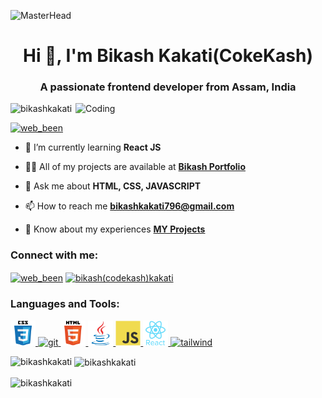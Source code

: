 ![MasterHead](https://cyfuture.com/blog/ojycekam/2019/12/custom-software-development.png)
<h1 align="center">Hi 👋, I'm Bikash Kakati(CokeKash)</h1>
<h3 align="center">A passionate frontend developer from Assam, India</h3>
<img align="right" alt="Coding" width="400" src="https://camo.githubusercontent.com/5ddf73ad3a205111cf8c686f687fc216c2946a75005718c8da5b837ad9de78c9/68747470733a2f2f7468756d62732e6766796361742e636f6d2f4576696c4e657874446576696c666973682d736d616c6c2e676966">

<p align="left"> <img src="https://komarev.com/ghpvc/?username=bikashkakati&label=Profile%20views&color=0e75b6&style=flat" alt="bikashkakati" /> </p>

<p align="left"> <a href="https://twitter.com/web_been" target="blank"><img src="https://img.shields.io/twitter/follow/web_been?logo=twitter&style=for-the-badge" alt="web_been" /></a> </p>

- 🌱 I’m currently learning **React JS**

- 👨‍💻 All of my projects are available at <a href="https://bikashportfolioapp.netlify.app">**Bikash Portfolio**</a>

- 💬 Ask me about **HTML, CSS, JAVASCRIPT**

- 📫 How to reach me **bikashkakati796@gmail.com**

- 📄 Know about my experiences <a href="https://bikashportfolioapp.netlify.app">**MY Projects**</a>

<h3 align="left">Connect with me:</h3>
<p align="left">
<a href="https://twitter.com/web_been" target="blank"><img align="center" src="https://raw.githubusercontent.com/rahuldkjain/github-profile-readme-generator/master/src/images/icons/Social/twitter.svg" alt="web_been" height="30" width="40" /></a>
<a href="https://linkedin.com/in/bikash(codekash)kakati" target="blank"><img align="center" src="https://raw.githubusercontent.com/rahuldkjain/github-profile-readme-generator/master/src/images/icons/Social/linked-in-alt.svg" alt="bikash(codekash)kakati" height="30" width="40" /></a>
</p>

<h3 align="left">Languages and Tools:</h3>
<p align="left"> <a href="https://www.w3schools.com/css/" target="_blank" rel="noreferrer"> <img src="https://raw.githubusercontent.com/devicons/devicon/master/icons/css3/css3-original-wordmark.svg" alt="css3" width="40" height="40"/> </a> <a href="https://git-scm.com/" target="_blank" rel="noreferrer"> <img src="https://www.vectorlogo.zone/logos/git-scm/git-scm-icon.svg" alt="git" width="40" height="40"/> </a> <a href="https://www.w3.org/html/" target="_blank" rel="noreferrer"> <img src="https://raw.githubusercontent.com/devicons/devicon/master/icons/html5/html5-original-wordmark.svg" alt="html5" width="40" height="40"/> </a> <a href="https://www.java.com" target="_blank" rel="noreferrer"> <img src="https://raw.githubusercontent.com/devicons/devicon/master/icons/java/java-original.svg" alt="java" width="40" height="40"/> </a> <a href="https://developer.mozilla.org/en-US/docs/Web/JavaScript" target="_blank" rel="noreferrer"> <img src="https://raw.githubusercontent.com/devicons/devicon/master/icons/javascript/javascript-original.svg" alt="javascript" width="40" height="40"/> </a> <a href="https://reactjs.org/" target="_blank" rel="noreferrer"> <img src="https://raw.githubusercontent.com/devicons/devicon/master/icons/react/react-original-wordmark.svg" alt="react" width="40" height="40"/> </a> <a href="https://tailwindcss.com/" target="_blank" rel="noreferrer"> <img src="https://www.vectorlogo.zone/logos/tailwindcss/tailwindcss-icon.svg" alt="tailwind" width="40" height="40"/> </a> </p>

<p><img align="left" src="https://github-readme-stats.vercel.app/api/top-langs?username=bikashkakati&show_icons=true&locale=en&layout=compact" alt="bikashkakati" /></p>

<p>&nbsp;<img align="center" src="https://github-readme-stats.vercel.app/api?username=bikashkakati&show_icons=true&locale=en" alt="bikashkakati" /></p>

<p><img align="center" src="https://github-readme-streak-stats.herokuapp.com/?user=bikashkakati&" alt="bikashkakati" /></p>

